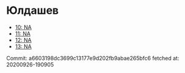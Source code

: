 # Юлдашев
- [10: NA](10.md)
- [11: NA](11.md)
- [12: NA](12.md)
- [13: NA](13.md)

Commit: a6603198dc3699c13177e9d202fb9abae265bfc6
 fetched at: 20200926-190905
